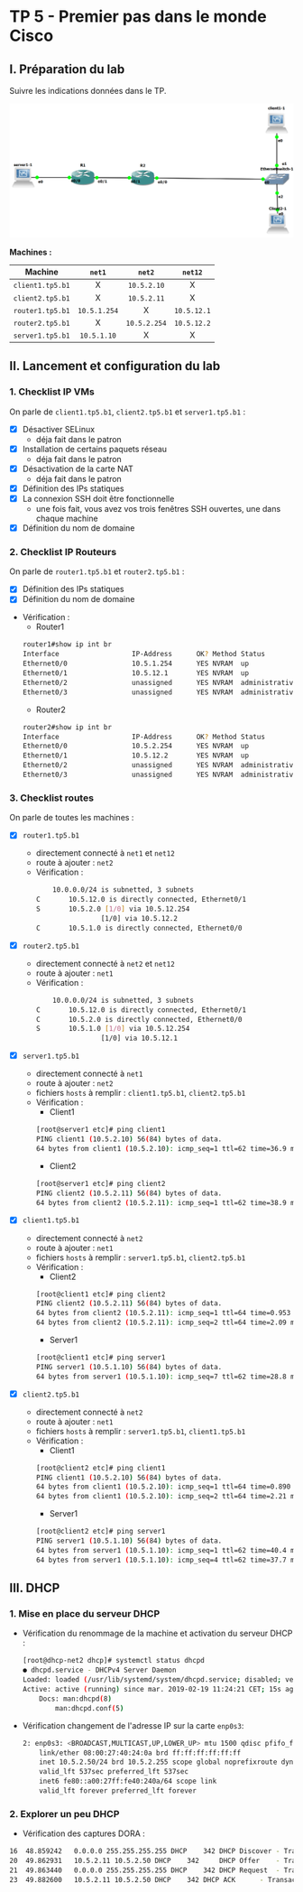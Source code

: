 # TP 5 - Premier pas dans le monde Cisco
## I. Préparation du lab
Suivre les indications données dans le TP.

![capture](Capture.PNG)

**Machines :**

Machine | `net1` | `net2` | `net12`
--- | :---: | :---: | :---:
`client1.tp5.b1` | X | `10.5.2.10` | X
`client2.tp5.b1` | X | `10.5.2.11` | X
`router1.tp5.b1` | `10.5.1.254` | X | `10.5.12.1`
`router2.tp5.b1` | X | `10.5.2.254` | `10.5.12.2`
`server1.tp5.b1` | `10.5.1.10` | X | X

## II. Lancement et configuration du lab
### 1. Checklist IP VMs 

On parle de `client1.tp5.b1`, `client2.tp5.b1` et `server1.tp5.b1` :
* [X] Désactiver SELinux
  * déja fait dans le patron
* [X] Installation de certains paquets réseau
  * déja fait dans le patron
* [X] Désactivation de la carte NAT
  * déja fait dans le patron
* [X] Définition des IPs statiques
* [X] La connexion SSH doit être fonctionnelle
  * une fois fait, vous avez vos trois fenêtres SSH ouvertes, une dans chaque machine
* [X] Définition du nom de domaine

### 2. Checklist IP Routeurs 

On parle de `router1.tp5.b1` et `router2.tp5.b1` :
* [X] Définition des IPs statiques
* [X] Définition du nom de domaine
* Vérification :
    * Router1
    ```bash
    router1#show ip int br
    Interface                  IP-Address      OK? Method Status                Protocol
    Ethernet0/0                10.5.1.254      YES NVRAM  up                    up
    Ethernet0/1                10.5.12.1       YES NVRAM  up                    up
    Ethernet0/2                unassigned      YES NVRAM  administratively down down
    Ethernet0/3                unassigned      YES NVRAM  administratively down down
    ```
    * Router2
    ```bash
    router2#show ip int br
    Interface                  IP-Address      OK? Method Status                Protocol
    Ethernet0/0                10.5.2.254      YES NVRAM  up                    up
    Ethernet0/1                10.5.12.2       YES NVRAM  up                    up
    Ethernet0/2                unassigned      YES NVRAM  administratively down down
    Ethernet0/3                unassigned      YES NVRAM  administratively down down
    ```


### 3. Checklist routes 

On parle de toutes les machines :
* [X] `router1.tp5.b1`  
  * directement connecté à `net1` et `net12`  
  * route à ajouter : `net2` 
  * Vérification :
    ```bash
        10.0.0.0/24 is subnetted, 3 subnets
    C       10.5.12.0 is directly connected, Ethernet0/1
    S       10.5.2.0 [1/0] via 10.5.12.254
                    [1/0] via 10.5.12.2
    C       10.5.1.0 is directly connected, Ethernet0/0
    ```

* [X] `router2.tp5.b1`
  * directement connecté à `net2` et `net12`  
  * route à ajouter : `net1` 
  * Vérification :
    ```bash
        10.0.0.0/24 is subnetted, 3 subnets
    C       10.5.12.0 is directly connected, Ethernet0/1
    C       10.5.2.0 is directly connected, Ethernet0/0
    S       10.5.1.0 [1/0] via 10.5.12.254
                    [1/0] via 10.5.12.1
    ``` 

* [X] `server1.tp5.b1`  
  * directement connecté à `net1`  
  * route à ajouter : `net2`
  * fichiers `hosts` à remplir : `client1.tp5.b1`, `client2.tp5.b1`
  * Vérification :
    * Client1
    ```bash
    [root@server1 etc]# ping client1
    PING client1 (10.5.2.10) 56(84) bytes of data.
    64 bytes from client1 (10.5.2.10): icmp_seq=1 ttl=62 time=36.9 ms
    ```
    * Client2
    ```bash
    [root@server1 etc]# ping client2
    PING client2 (10.5.2.11) 56(84) bytes of data.
    64 bytes from client2 (10.5.2.11): icmp_seq=1 ttl=62 time=38.9 ms
    ```
* [X] `client1.tp5.b1`
  * directement connecté à `net2`  
  * route à ajouter : `net1`
  * fichiers `hosts` à remplir : `server1.tp5.b1`, `client2.tp5.b1`
  * Vérification :
    * Client2
    ```bash
    [root@client1 etc]# ping client2
    PING client2 (10.5.2.11) 56(84) bytes of data.
    64 bytes from client2 (10.5.2.11): icmp_seq=1 ttl=64 time=0.953 ms
    64 bytes from client2 (10.5.2.11): icmp_seq=2 ttl=64 time=2.09 ms
    ```
    * Server1
    ```bash
    [root@client1 etc]# ping server1
    PING server1 (10.5.1.10) 56(84) bytes of data.
    64 bytes from server1 (10.5.1.10): icmp_seq=7 ttl=62 time=28.8 ms
    ```

* [X] `client2.tp5.b1`
  * directement connecté à `net2`  
  * route à ajouter : `net1`
  * fichiers `hosts` à remplir : `server1.tp5.b1`, `client1.tp5.b1`
  * Vérification :
    * Client1
    ```bash
    [root@client2 etc]# ping client1
    PING client1 (10.5.2.10) 56(84) bytes of data.
    64 bytes from client1 (10.5.2.10): icmp_seq=1 ttl=64 time=0.890 ms
    64 bytes from client1 (10.5.2.10): icmp_seq=2 ttl=64 time=2.21 ms
    ```
    * Server1
    ```bash
    [root@client2 etc]# ping server1
    PING server1 (10.5.1.10) 56(84) bytes of data.
    64 bytes from server1 (10.5.1.10): icmp_seq=1 ttl=62 time=40.4 ms
    64 bytes from server1 (10.5.1.10): icmp_seq=4 ttl=62 time=37.7 ms
    ```

## III. DHCP
### 1. Mise en place du serveur DHCP

* Vérification du renommage de la machine et activation du serveur DHCP :
    ```bash
    [root@dhcp-net2 dhcp]# systemctl status dhcpd
    ● dhcpd.service - DHCPv4 Server Daemon
    Loaded: loaded (/usr/lib/systemd/system/dhcpd.service; disabled; vendor preset: disabled)
    Active: active (running) since mar. 2019-02-19 11:24:21 CET; 15s ago
        Docs: man:dhcpd(8)
            man:dhcpd.conf(5)
    ```
* Vérification changement de l'adresse IP sur la carte `enp0s3`:
    ```bash
    2: enp0s3: <BROADCAST,MULTICAST,UP,LOWER_UP> mtu 1500 qdisc pfifo_fast state UP group default qlen 1000
        link/ether 08:00:27:40:24:0a brd ff:ff:ff:ff:ff:ff
        inet 10.5.2.50/24 brd 10.5.2.255 scope global noprefixroute dynamic enp0s3
        valid_lft 537sec preferred_lft 537sec
        inet6 fe80::a00:27ff:fe40:240a/64 scope link
        valid_lft forever preferred_lft forever
    ```

### 2. Explorer un peu DHCP

- Vérification des captures DORA :
```bash
16	48.859242	0.0.0.0	255.255.255.255	DHCP	342	DHCP Discover - Transaction ID 0x6965950e
20	49.862931	10.5.2.11 10.5.2.50	DHCP	342     DHCP Offer    - Transaction ID 0x6965950e
21	49.863440	0.0.0.0	255.255.255.255	DHCP	342	DHCP Request  - Transaction ID 0x6965950e
23	49.882600	10.5.2.11 10.5.2.50	DHCP	342	DHCP ACK      - Transaction ID 0x6965950e
```